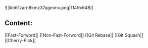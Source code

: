 ![[ikh61zarn8kmz37qgmmx.png|1149x648]]


## Content:
[[Fast-Forword]]
[[Non-Fast-Forword]]
[[Git Rebase]]
[[Git Squash]]
[[Cherry-Pick]]
